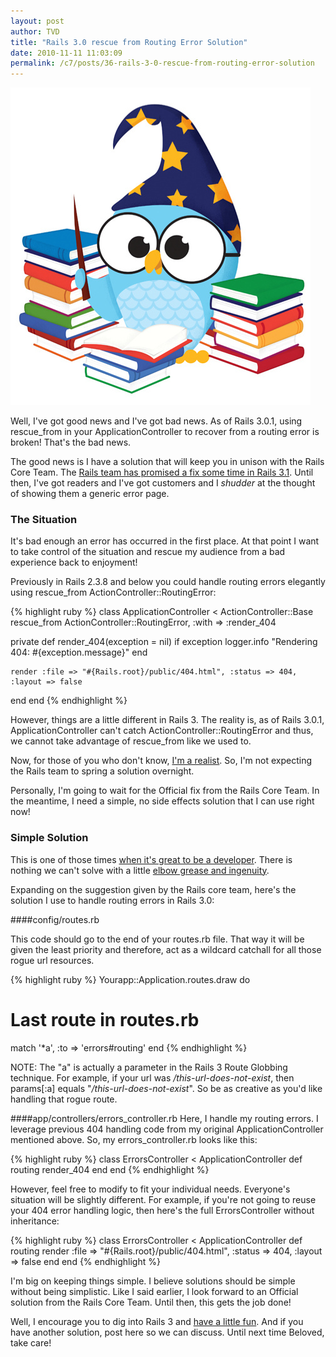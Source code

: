 ```yaml
---
layout: post
author: TVD
title: "Rails 3.0 rescue from Routing Error Solution"
date: 2010-11-11 11:03:09
permalink: /c7/posts/36-rails-3-0-rescue-from-routing-error-solution
---
```


![wizard](/c7/static/wizard.jpg)

Well, I've got good news and I've got bad news. As of Rails 3.0.1, using rescue_from in your ApplicationController to recover from a routing error is broken! That's the bad news.

The good news is I have a solution that will keep you in unison with the Rails Core Team. The [Rails team has promised a fix some time in Rails 3.1][1]. Until then, I've got readers and I've got customers and I *shudder* at the thought of showing them a generic error page.

### The Situation

It's bad enough an error has occurred in the first place. At that point I want to take control of the situation and rescue my audience from a bad experience back to enjoyment!

Previously in Rails 2.3.8 and below you could handle routing errors elegantly using rescue_from ActionController::RoutingError:

{% highlight ruby %}
class ApplicationController < ActionController::Base
  rescue_from ActionController::RoutingError, :with => :render_404

  private
  def render_404(exception = nil)
    if exception
        logger.info "Rendering 404: #{exception.message}"
    end
      
    render :file => "#{Rails.root}/public/404.html", :status => 404, :layout => false
  end
end
{% endhighlight %}

However, things are a little different in Rails 3. The reality is, as of Rails 3.0.1, ApplicationController can't catch ActionController::RoutingError and thus, we cannot take advantage of rescue_from like we used to.

Now, for those of you who don't know, [I'm a realist][2]. So, I'm not expecting the Rails team to spring a solution overnight.

Personally, I'm going to wait for the Official fix from the Rails Core Team. In the meantime, I need a simple, no side effects solution that I can use right now!

### Simple Solution

This is one of those times [when it's great to be a developer][3]. There is nothing we can't solve with a little [elbow grease and ingenuity][4]. 

Expanding on the suggestion given by the Rails core team, here's the solution I use to handle routing errors in Rails 3.0:

####config/routes.rb

This code should go to the end of your routes.rb file. That way it will be given the least priority and therefore, act as a wildcard catchall for all those rogue url resources.

{% highlight ruby %}
Yourapp::Application.routes.draw do
  # Last route in routes.rb
  match '*a', :to => 'errors#routing'
end
{% endhighlight %}

NOTE: The "a" is actually a parameter in the Rails 3 Route Globbing technique. For example, if your url was */this-url-does-not-exist*, then params[:a] equals "*/this-url-does-not-exist*". So be as creative as you'd like handling that rogue route.

####app/controllers/errors_controller.rb
Here, I handle my routing errors. I leverage previous 404 handling code from my original ApplicationController mentioned above. So, my errors_controller.rb looks like this:

{% highlight ruby %}
class ErrorsController < ApplicationController
  def routing
    render_404
  end
end
{% endhighlight %}

However, feel free to modify to fit your individual needs. Everyone's situation will be slightly different. For example, if you're not going to reuse your 404 error handling logic, then here's the full ErrorsController without inheritance:

{% highlight ruby %}
class ErrorsController < ApplicationController
  def routing
   render :file => "#{Rails.root}/public/404.html", :status => 404, :layout => false
  end
end
{% endhighlight %}

I'm big on keeping things simple. I believe solutions should be simple without being simplistic. Like I said earlier, I look forward to an Official solution from the Rails Core Team. Until then, this gets the job done!

Well, I encourage you to dig into Rails 3 and [have a little fun][5]. And if you have another solution, post here so we can discuss. Until next time Beloved, take care!


  [1]: https://rails.lighthouseapp.com/projects/8994/tickets/4444-can-no-longer-rescue_from-actioncontrollerroutingerror
  [2]: https://techoctave.com/c7/posts/30-hello-i-m-an-entj
  [3]: https://techoctave.com/c7/posts/35-designer-developer-sweeper
  [4]: https://techoctave.com/c7/posts/17-jquery-dashboard-gauges-using-raphael-xhtml-and-css
  [5]: https://techoctave.com/c7/posts/1-hello-world
  [6]: http://techoctave.com/charts
